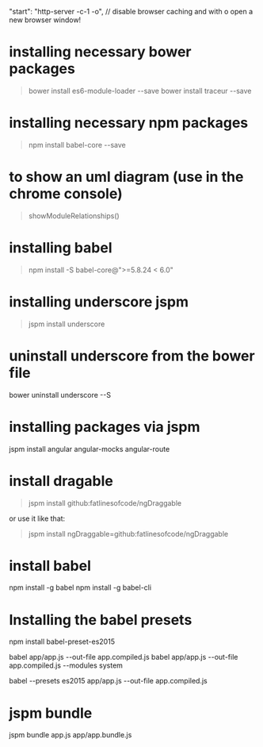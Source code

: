 "start": "http-server -c-1 -o",
// disable browser caching and with o open a new browser window!

# installing necessary bower packages
> bower install es6-module-loader --save
> bower install traceur --save

# installing necessary npm packages
> npm install babel-core --save

# to show an uml diagram (use in the chrome console)
> showModuleRelationships()

# installing babel
> npm install -S babel-core@">=5.8.24 < 6.0"

# installing underscore jspm
> jspm install underscore

# uninstall underscore from the bower file
bower uninstall underscore --S

# installing packages via jspm
jspm install angular angular-mocks angular-route

# install dragable
> jspm install github:fatlinesofcode/ngDraggable

or use it like that: 
> jspm install ngDraggable=github:fatlinesofcode/ngDraggable

# install babel
npm install -g babel
npm install -g babel-cli

# Installing the babel presets
npm install babel-preset-es2015

babel app/app.js --out-file app.compiled.js
babel app/app.js --out-file app.compiled.js --modules system

babel --presets es2015 app/app.js --out-file app.compiled.js

# jspm bundle
jspm bundle app.js app/app.bundle.js
